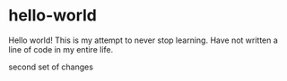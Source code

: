 # hello-world

Hello world! This is my attempt to never stop learning. 
Have not written a line of code in my entire life.

second set of changes
